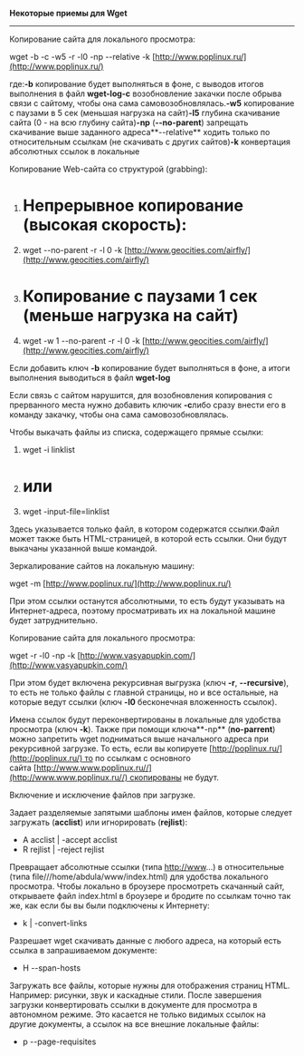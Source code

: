 **Некоторые приемы для Wget**

---

Копирование сайта для локального просмотра:

wget -b -c -w5 -r -l0 -np --relative -k [http://www.poplinux.ru/](http://www.poplinux.ru/)

где:**-b** копирование будет выполняться в фоне, с выводов итогов выполнения в файл **wget-log-c** возобновление закачки после обрыва связи с сайтому, чтобы она сама самовозобновлялась.**-w5** копирование с паузами в 5 сек (меньшая нагрузка на сайт)**-l5** глубина скачивание сайта (0 - на всю глубину сайта)**-np** (**--no-parent**) запрещать скачивание выше заданного адреса**--relative** ходить только по относительным ссылкам (не скачивать с других сайтов)**-k** конвертация абсолютных ссылок в локальные

Копирование Web-сайта со структурой (grabbing):

1.  # Непрерывное копирование (высокая скорость):
    
2.  wget --no-parent -r -l 0 -k [http://www.geocities.com/airfly/](http://www.geocities.com/airfly/)
    
3.  # Копирование с паузами 1 сек (меньше нагрузка на сайт)
    
4.  wget -w 1 --no-parent -r -l 0 -k [http://www.geocities.com/airfly/](http://www.geocities.com/airfly/)
    

Если добавить ключ **-b** копирование будет выполняться в фоне, а итоги выполнения выводиться в файл **wget-log**

Если связь с сайтом нарушится, для возобновления копирования с прерванного места нужно добавить ключик **-c**либо сразу внести его в команду закачку, чтобы она сама самовозобновлялась.

Чтобы выкачать файлы из списка, содержащего прямые ссылки:

1.  wget -i linklist
2.  # или
    
3.  wget -input-file=linklist

Здесь указывается только файл, в котором содержатся ссылки.Файл может также быть HTML-страницей, в которой есть ссылки. Они будут выкачаны указанной выше командой.

Зеркалирование сайтов на локальную машину:

wget -m [http://www.poplinux.ru/](http://www.poplinux.ru/)

При этом ссылки останутся абсолютными, то есть будут указывать на Интернет-адреса, поэтому просматривать их на локальной машине будет затруднительно.

Копирование сайта для локального просмотра:

wget -r -l0 -np -k [http://www.vasyapupkin.com/](http://www.vasyapupkin.com/)

При этом будет включена рекурсивная выгрузка (ключ **-r**, **--recursive**), то есть не только файлы с главной страницы, но и все остальные, на которые ведут ссылки (ключ **-l0** бесконечная вложенность ссылок).

Имена ссылок будут переконвертированы в локальные для удобства просмотра (ключ **-k**). Также при помощи ключа**-np** (**no-parrent**) можно запретить wget подниматься выше начального адреса при рекурсивной загрузке. То есть, если вы копируете [](http://poplinux.ru/)[http://poplinux.ru/](http://poplinux.ru/) то по ссылкам с основного сайта [](http://www.www.poplinux.ru//)[http://www.www.poplinux.ru//](http://www.www.poplinux.ru//) скопированы не будут.

Включение и исключение файлов при загрузке.

Задает разделяемые запятыми шаблоны имен файлов, которые следует загружать (**acclist**) или игнорировать (**rejlist**):

-   A acclist | -accept acclist
-   R rejlist | -reject rejlist

Превращает абсолютные ссылки (типа [](http://www/)[http://www](http://www)...) в относительные (типа file///home/abdula/www/index.html) для удобства локального просмотра. Чтобы локально в броузере просмотреть скачанный сайт, открываете файл index.html в броузере и бродите по ссылкам точно так же, как если бы вы были подключены к Интернету:

-   k | -convert-links

Разрешает wget скачивать данные с любого адреса, на который есть ссылка в запрашиваемом документе:

-   H --span-hosts

Загружать все файлы, которые нужны для отображения страниц HTML. Например: рисунки, звук и каскадные стили. После завершения загрузки конвертировать ссылки в документе для просмотра в автономном режиме. Это касается не только видимых ссылок на другие документы, а ссылок на все внешние локальные файлы:

-   p --page-requisites